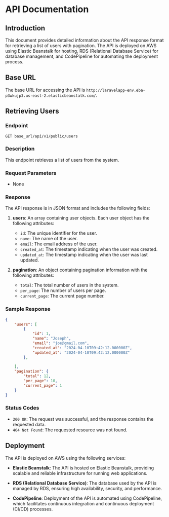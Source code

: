 # API Documentation

## Introduction

This document provides detailed information about the API response format for retrieving a list of users with pagination. The API is deployed on AWS using Elastic Beanstalk for hosting, RDS (Relational Database Service) for database management, and CodePipeline for automating the deployment process.

## Base URL

The base URL for accessing the API is `http://laravelapp-env.eba-p3wkujp3.us-east-2.elasticbeanstalk.com/`.

## Retrieving Users

### Endpoint

```
GET base_url/api/v1/public/users
```

### Description

This endpoint retrieves a list of users from the system.

### Request Parameters

- None

### Response

The API response is in JSON format and includes the following fields:

1. **users**: An array containing user objects. Each user object has the following attributes:
   - `id`: The unique identifier for the user.
   - `name`: The name of the user.
   - `email`: The email address of the user.
   - `created_at`: The timestamp indicating when the user was created.
   - `updated_at`: The timestamp indicating when the user was last updated.

2. **pagination**: An object containing pagination information with the following attributes:
   - `total`: The total number of users in the system.
   - `per_page`: The number of users per page.
   - `current_page`: The current page number.

### Sample  Response

```json
{
    "users": [
        {
            "id": 1,
            "name": "Joseph",
            "email": "joe@gmail.com",
            "created_at": "2024-04-10T09:42:12.000000Z",
            "updated_at": "2024-04-10T09:42:12.000000Z"
        },
        
    ],
    "pagination": {
        "total": 12,
        "per_page": 10,
        "current_page": 1
    }
}
```

### Status Codes

- `200 OK`: The request was successful, and the response contains the requested data.
- `404 Not Found`: The requested resource was not found.

## Deployment

The API is deployed on AWS using the following services:

- **Elastic Beanstalk**: The API is hosted on Elastic Beanstalk, providing scalable and reliable infrastructure for running web applications.

- **RDS (Relational Database Service)**: The database used by the API is managed by RDS, ensuring high availability, security, and performance.

- **CodePipeline**: Deployment of the API is automated using CodePipeline, which facilitates continuous integration and continuous deployment (CI/CD) processes.

